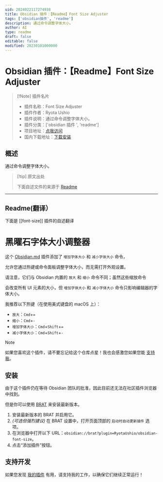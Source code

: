 ```yaml
---
uid: 2024022117274938
title: Obsidian 插件：【Readme】Font Size Adjuster
tags: ['obsidian插件', 'readme']
description: 通过命令调整字体大小。
author: AI
type: readme
draft: false
editable: false
modified: 20230101000000
---
```


# Obsidian 插件：【Readme】Font Size Adjuster

> [!Note] 插件名片
> - 插件名称：Font Size Adjuster
> - 插件作者：Ryota Ushio
> - 插件说明：通过命令调整字体大小。
> - 插件分类：['obsidian 插件 ', 'readme']
> - 项目地址：[点我访问](https://github.com/RyotaUshio/obsidian-font-size)
> - 国内下载地址：[下载安装](https://pkmer.cn/products/plugin/pluginMarket/?font-size)

## 概述

通过命令调整字体大小。

> [!tip] 原文出处
>
>下面自述文件的来源于 [Readme](https://ghproxy.net/https://raw.githubusercontent.com/RyotaUshio/obsidian-font-size/main/README.md)
>

---

## Readme(翻译）

下面是 [[font-size]] 插件的自述翻译

# 黑曜石字体大小调整器

这个 [Obsidian.md](https://obsidian.md) 插件添加了 `增加字体大小` 和 `减小字体大小` 命令，

允许您通过热键或命令面板调整字体大小，而无需打开外观设置。

请注意，它们与 Obsidian 内置的 `放大` 和 `缩小` 命令不同；虽然这些缩放命令

会改变所有 UI 元素的大小，但 `增加字体大小` 和 `减小字体大小` 命令只影响编辑器的字体大小。

我推荐以下热键（在使用美式键盘的 macOS 上）：

- `放大`：`Cmd`+`=`
- `缩小`：`Cmd`+`-`
- `增加字体大小`：`Cmd`+`Shift`+`=`
- `减小字体大小`：`Cmd`+`Shift`+`-`

> [!note]
> 如果您喜欢这个插件，请不要忘记给这个仓库点星！我也会感激您如果您能 [支持我](#support-development)。

## 安装

由于这个插件仍在等待 Obsidian 团队的批准，因此目前还无法在社区插件浏览器中找到。

但是你可以使用 [BRAT](https://github.com/TfTHacker/obsidian42-brat) 来安装最新版本。

1. 安装最新版本的 BRAT 并启用它。
2. _(可选但强烈建议)_ 在 BRAT 设置中，打开页面顶部的 `启动时自动更新插件` 选项。
3. 在浏览器中打开以下 URL：`obsidian://brat?plugin=RyotaUshio/obsidian-font-size`。
4. 点击“添加插件”按钮。

## 支持开发

如果您发现 [我的插件](https://ryotaushio.github.io/the-hobbyist-dev/) 有用，请支持我的工作，以确保它们继续正常运行！
